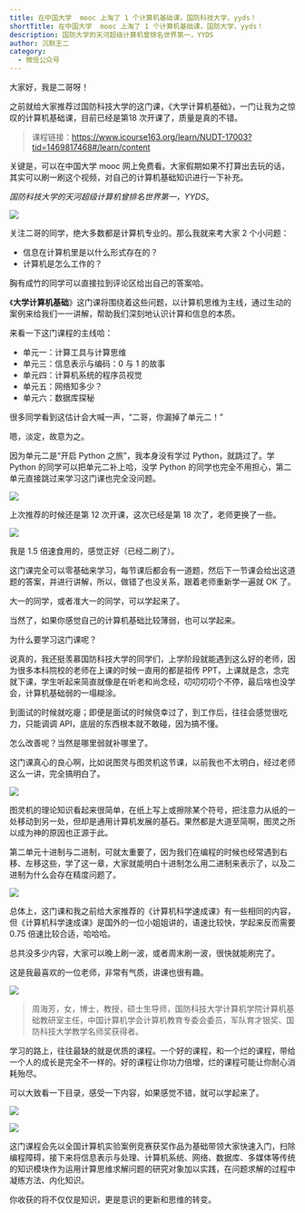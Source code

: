 ```yaml
---
title: 在中国大学  mooc 上淘了 1 个计算机基础课，国防科技大学，yyds！
shortTitle: 在中国大学  mooc 上淘了 1 个计算机基础课，国防大学，yyds！
description: 国防大学的天河超级计算机曾排名世界第一，YYDS
author: 沉默王二
category:
  - 微信公众号
---
```


大家好，我是二哥呀！

之前就给大家推荐过国防科技大学的这门课，《大学计算机基础》，一门让我为之惊叹的计算机基础课，目前已经是第18 次开课了，质量是真的不错。

> 课程链接：https://www.icourse163.org/learn/NUDT-17003?tid=1469817468#/learn/content

关键是，可以在中国大学 mooc 网上免费看。大家假期如果不打算出去玩的话，其实可以刷一刷这个视频，对自己的计算机基础知识进行一下补充。

*国防科技大学的天河超级计算机曾排名世界第一，YYDS*。

![](https://mmbiz.qpic.cn/mmbiz_png/z40lCFUAHpnvEwUhH9GwmJicib30f0AsicAYNiaSrDR2IyTlibgQfT8sfy6Flr9tib9ROSsfrveuyqJPRE3SjdlODWmg/640?wx_fmt=png)

关注二哥的同学，绝大多数都是计算机专业的。那么我就来考大家 2 个小问题：

*   信息在计算机里是以什么形式存在的？
*   计算机是怎么工作的？

胸有成竹的同学可以直接拉到评论区给出自己的答案哈。

《**大学计算机基础**》这门课将围绕着这些问题，以计算机思维为主线，通过生动的案例来给我们一一讲解，帮助我们深刻地认识计算和信息的本质。

来看一下这门课程的主线哈：

*   单元一：计算工具与计算思维
*   单元三：信息表示与编码：0 与 1 的故事
*   单元四：计算机系统的程序员视觉
*   单元五：网络知多少？
*   单元六：数据库探秘

很多同学看到这估计会大喊一声，“二哥，你漏掉了单元二！”

嗯，淡定，故意为之。

因为单元二是“开启 Python 之旅”，我本身没有学过 Python，就跳过了。学 Python 的同学可以把单元二补上哈，没学 Python 的同学也完全不用担心，第二单元直接跳过来学习这门课也完全没问题。

![](https://cdn.tobebetterjavaer.com/stutymore/zaizgdxmoocstlgjsjjckgfdxyyds-20230428141605.png)

上次推荐的时候还是第 12 次开课，这次已经是第 18 次了，老师更换了一些。

![](https://cdn.tobebetterjavaer.com/stutymore/zaizgdxmoocstlgjsjjckgfdxyyds-20230428141650.png)

我是 1.5 倍速食用的，感觉正好（已经二刷了）。

这门课完全可以零基础来学习，每节课后都会有一道题，然后下一节课会给出这道题的答案，并进行讲解，所以，做错了也没关系，跟着老师重新学一遍就 OK 了。

大一的同学，或者准大一的同学，可以学起来了。

当然了，如果你感觉自己的计算机基础比较薄弱，也可以学起来。

为什么要学习这门课呢？

说真的，我还挺羡慕国防科技大学的同学们，上学阶段就能遇到这么好的老师，因为很多本科院校的老师在上课的时候一直用的都是祖传 PPT，上课就是念，念完就下课，学生听起来简直就像是在听老和尚念经，叨叨叨叨个不停，最后啥也没学会，计算机基础弱的一塌糊涂。

到面试的时候就吃瘪；即便是面试的时候侥幸过了，到工作后，往往会感觉很吃力，只能调调 API，底层的东西根本就不敢碰，因为搞不懂。

怎么改善呢？当然是哪里弱就补哪里了。

这门课真心的良心啊，比如说图灵与图灵机这节课，以前我也不太明白，经过老师这么一讲，完全搞明白了。

![](https://mmbiz.qpic.cn/mmbiz_png/z40lCFUAHpnvEwUhH9GwmJicib30f0AsicA5PUfb9VZiber3tMFbnS6jrt3uYudpusiaIQRFIJiciaia7J8syMohAu52Tw/640?wx_fmt=png)

图灵机的理论知识看起来很简单，在纸上写上或擦除某个符号，把注意力从纸的一处移动到另一处，但却是通用计算机发展的基石。果然都是大道至简啊，图灵之所以成为神的原因也正源于此。

第二单元十进制与二进制，可就太重要了，因为我们在编程的时候也经常遇到右移、左移这些，学了这一章，大家就能明白十进制怎么用二进制来表示了，以及二进制为什么会存在精度问题了。

![](https://mmbiz.qpic.cn/mmbiz_png/z40lCFUAHpnvEwUhH9GwmJicib30f0AsicAQskulpibMNIJewibcaz1ZbdMKnFnBBmoOmAdhDxju6vibq2vCHtLAtpxg/640?wx_fmt=png)

总体上，这门课和我之前给大家推荐的《计算机科学速成课》有一些相同的内容，但《计算机科学速成课》是国外的一位小姐姐讲的，语速比较快，学起来反而需要 0.75 倍速比较合适，哈哈哈。

总共没多少内容，大家可以晚上刷一波，或者周末刷一波，很快就能刷完了。

这是我最喜欢的一位老师，非常有气质，讲课也很有趣。

![](https://cdn.tobebetterjavaer.com/stutymore/zaizgdxmoocstlgjsjjckgfdxyyds-20230428142028.png)

>周海芳，女，博士，教授，硕士生导师，国防科技大学计算机学院计算机基础教研室主任，中国计算机学会计算机教育专委会委员，军队育才银奖、国防科技大学教学名师奖获得者。

学习的路上，往往最缺的就是优质的课程。一个好的课程，和一个烂的课程，带给一个人的成长是完全不一样的。好的课程让你功力倍增，烂的课程可能让你耐心消耗殆尽。

可以大致看一下目录，感受一下内容，如果感觉不错，就可以学起来了。

![](https://cdn.tobebetterjavaer.com/stutymore/zaizgdxmoocstlgjsjjckgfdxyyds-20230428142249.png)

![](https://cdn.tobebetterjavaer.com/stutymore/zaizgdxmoocstlgjsjjckgfdxyyds-20230428142218.png)

这门课程会先以全国计算机实验案例竞赛获奖作品为基础带领大家快速入门，扫除编程障碍，接下来将信息表示与处理、计算机系统、网络、数据库、多媒体等传统的知识模块作为运用计算思维求解问题的研究对象加以实践，在问题求解的过程中凝练方法、内化知识。

你收获的将不仅仅是知识，更是意识的更新和思维的转变。


